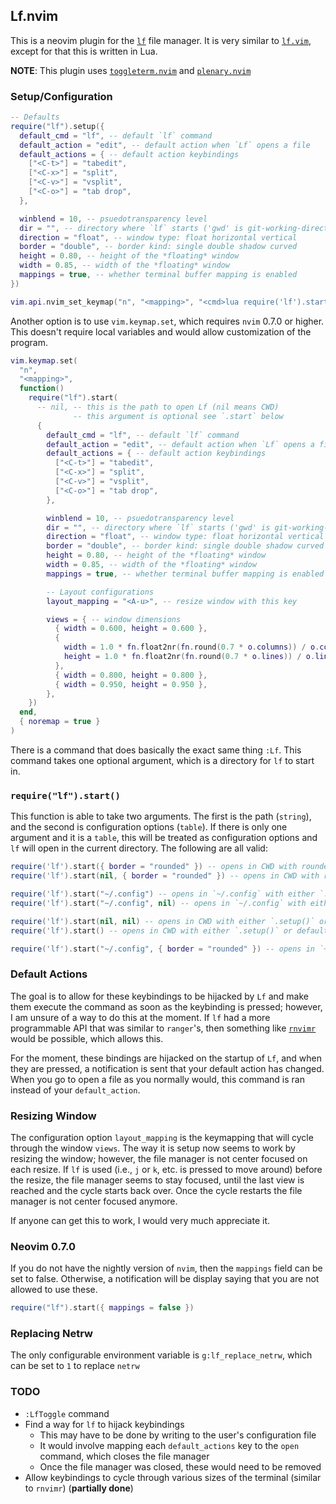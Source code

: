 ## Lf.nvim

This is a neovim plugin for the [`lf`](https://github.com/gokcehan/lf) file manager.
It is very similar to [`lf.vim`](https://github.com/ptzz/lf.vim), except for that this is written in Lua.

**NOTE**: This plugin uses [`toggleterm.nvim`](https://github.com/akinsho/toggleterm.nvim) and [`plenary.nvim`](https://github.com/nvim-lua/plenary.nvim)

### Setup/Configuration

```lua
-- Defaults
require("lf").setup({
  default_cmd = "lf", -- default `lf` command
  default_action = "edit", -- default action when `Lf` opens a file
  default_actions = { -- default action keybindings
    ["<C-t>"] = "tabedit",
    ["<C-x>"] = "split",
    ["<C-v>"] = "vsplit",
    ["<C-o>"] = "tab drop",
  },

  winblend = 10, -- psuedotransparency level
  dir = "", -- directory where `lf` starts ('gwd' is git-working-directory)
  direction = "float", -- window type: float horizontal vertical
  border = "double", -- border kind: single double shadow curved
  height = 0.80, -- height of the *floating* window
  width = 0.85, -- width of the *floating* window
  mappings = true, -- whether terminal buffer mapping is enabled
})

vim.api.nvim_set_keymap("n", "<mapping>", "<cmd>lua require('lf').start()", { noremap = true })
```

Another option is to use `vim.keymap.set`, which requires `nvim` 0.7.0 or higher. This doesn't require local
variables and would allow customization of the program.

```lua
vim.keymap.set(
  "n",
  "<mapping>",
  function()
    require("lf").start(
      -- nil, -- this is the path to open Lf (nil means CWD)
              -- this argument is optional see `.start` below
      {
        default_cmd = "lf", -- default `lf` command
        default_action = "edit", -- default action when `Lf` opens a file
        default_actions = { -- default action keybindings
          ["<C-t>"] = "tabedit",
          ["<C-x>"] = "split",
          ["<C-v>"] = "vsplit",
          ["<C-o>"] = "tab drop",
        },

        winblend = 10, -- psuedotransparency level
        dir = "", -- directory where `lf` starts ('gwd' is git-working-directory)
        direction = "float", -- window type: float horizontal vertical
        border = "double", -- border kind: single double shadow curved
        height = 0.80, -- height of the *floating* window
        width = 0.85, -- width of the *floating* window
        mappings = true, -- whether terminal buffer mapping is enabled

        -- Layout configurations
        layout_mapping = "<A-u>", -- resize window with this key

        views = { -- window dimensions
          { width = 0.600, height = 0.600 },
          {
            width = 1.0 * fn.float2nr(fn.round(0.7 * o.columns)) / o.columns,
            height = 1.0 * fn.float2nr(fn.round(0.7 * o.lines)) / o.lines,
          },
          { width = 0.800, height = 0.800 },
          { width = 0.950, height = 0.950 },
        },
    })
  end,
  { noremap = true }
)
```

There is a command that does basically the exact same thing `:Lf`. This command takes one optional argument,
which is a directory for `lf` to start in.

### `require("lf").start()`
This function is able to take two arguments. The first is the path (`string`), and the second is configuration
options (`table`). If there is only one argument and it is a `table`, this will be treated as configuration
options and `lf` will open in the current directory. The following are all valid:

```lua
require('lf').start({ border = "rounded" }) -- opens in CWD with rounded borders
require('lf').start(nil, { border = "rounded" }) -- opens in CWD with rounded borders

require('lf').start("~/.config") -- opens in `~/.config` with either `.setup()` or default options
require('lf').start("~/.config", nil) -- opens in `~/.config` with either `.setup()` or default options

require('lf').start(nil, nil) -- opens in CWD with either `.setup()` or default options
require('lf').start() -- opens in CWD with either `.setup()` or default options

require('lf').start("~/.config", { border = "rounded" }) -- opens in `~/.config` with rounded borders
```

### Default Actions
The goal is to allow for these keybindings to be hijacked by `Lf` and make them execute the command
as soon as the keybinding is pressed; however, I am unsure of a way to do this at the moment. If `lf` had a more
programmable API that was similar to `ranger`'s, then something like [`rnvimr`](https://github.com/kevinhwang91/rnvimr)
would be possible, which allows this.

For the moment, these bindings are hijacked on the startup of `Lf`, and when they are pressed, a notification is sent
that your default action has changed. When you go to open a file as you normally would, this command is ran instead
of your `default_action`.

### Resizing Window
The configuration option `layout_mapping` is the keymapping that will cycle through the window `views`.
The way it is setup now seems to work by resizing the window; however, the file manager is not center focused on each resize.
If `lf` is used (i.e., `j` or `k`, etc. is pressed to move around) before the resize, the file manager seems to stay focused,
until the last view is reached and the cycle starts back over. Once the cycle restarts the file manager is not center
focused anymore.

If anyone can get this to work, I would very much appreciate it.

### Neovim 0.7.0
If you do not have the nightly version of `nvim`, then the `mappings` field can be set to false.
Otherwise, a notification will be display saying that you are not allowed to use these.

```lua
require("lf").start({ mappings = false })
```

### Replacing Netrw
The only configurable environment variable is `g:lf_replace_netrw`, which can be set to `1` to replace `netrw`

### TODO
- `:LfToggle` command
- Find a way for `lf` to hijack keybindings
  - This may have to be done by writing to the user's configuration file
  - It would involve mapping each `default_actions` key to the `open` command, which closes the file manager
  - Once the file manager was closed, these would need to be removed
- Allow keybindings to cycle through various sizes of the terminal (similar to `rnvimr`) (**partially done**)
